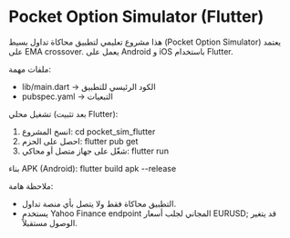 Pocket Option Simulator (Flutter)
================================

هذا مشروع تعليمي لتطبيق محاكاة تداول بسيط (Pocket Option Simulator) يعتمد على EMA crossover.
يعمل على Android و iOS باستخدام Flutter.

ملفات مهمة:
- lib/main.dart   -> الكود الرئيسي للتطبيق
- pubspec.yaml    -> التبعيات

تشغيل محلي (بعد تثبيت Flutter):
1. انسخ المشروع:
   cd pocket_sim_flutter
2. احصل على الحزم:
   flutter pub get
3. شغّل على جهاز متصل أو محاكي:
   flutter run

بناء APK (Android):
flutter build apk --release

ملاحظة هامة:
- التطبيق محاكاة فقط ولا يتصل بأي منصة تداول.
- يستخدم Yahoo Finance endpoint المجاني لجلب أسعار EURUSD; قد يتغير الوصول مستقبلاً.